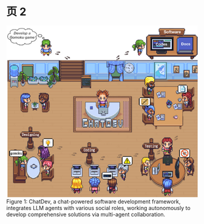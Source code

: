 # 页 2
![](ChatDev_images/79021ce9de0bd97d75fc696a609821851154d2323b1123cd2b2b71870afbd198.jpg)  
Figure 1: ChatDev, a chat-powered software development framework, integrates LLM agents with various social roles, working autonomously to develop comprehensive solutions via multi-agent collaboration.